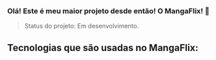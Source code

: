 ### Olá! Este é meu maior projeto desde então! O MangaFlix! 💙

> Status do projeto: Em desenvolvimento.
> 

## Tecnologias que são usadas no MangaFlix:

<div style="display: inline_block"><br/>
  <img align="center" alt="" src="https://img.shields.io/badge/JavaScript-323330?style=for-the-badge&logo=javascript&logoColor=F7DF1E">
  <img align="center" alt="" src="https://img.shields.io/badge/HTML5-E34F26?style=for-the-badge&logo=html5&logoColor=white">
   <img align="center" alt="" src="https://img.shields.io/badge/CSS3-1572B6?style=for-the-badge&logo=css3&logoColor=white">
</div>
